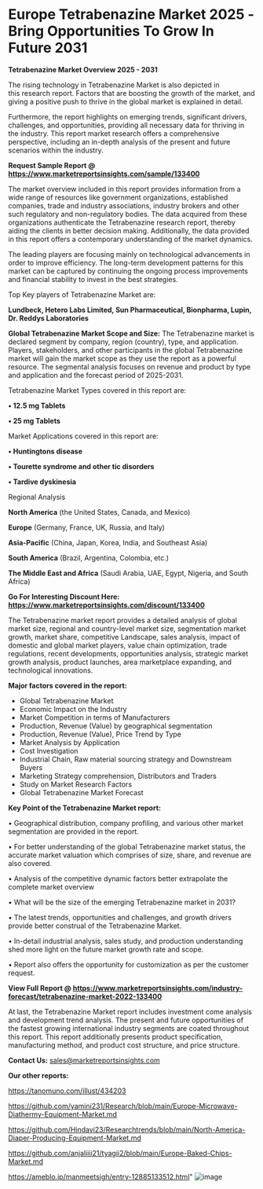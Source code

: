 # Europe Tetrabenazine Market 2025 -Bring Opportunities To Grow In Future 2031

<Strong> Tetrabenazine Market Overview 2025 - 2031</strong>

The rising technology in Tetrabenazine Market is also depicted in this research report. Factors that are boosting the growth of the market, and giving a positive push to thrive in the global market is explained in detail.

Furthermore, the report highlights on emerging trends, significant drivers, challenges, and opportunities, providing all necessary data for thriving in the industry. This report market research offers a comprehensive perspective, including an in-depth analysis of the present and future scenarios within the industry.

<strong>Request Sample Report @ <a href=https://www.marketreportsinsights.com/sample/133400>https://www.marketreportsinsights.com/sample/133400</a></strong>

The market overview included in this report provides information from a wide range of resources like government organizations, established companies, trade and industry associations, industry brokers and other such regulatory and non-regulatory bodies. The data acquired from these organizations authenticate the Tetrabenazine research report, thereby aiding the clients in better decision making. Additionally, the data provided in this report offers a contemporary understanding of the market dynamics.

The leading players are focusing mainly on technological advancements in order to improve efficiency. The long-term development patterns for this market can be captured by continuing the ongoing process improvements and financial stability to invest in the best strategies.

Top Key players of Tetrabenazine Market are:

<strong>Lundbeck, Hetero Labs Limited, Sun Pharmaceutical, Bionpharma, Lupin, Dr. Reddys Laboratories</strong>

<strong><b>Global Tetrabenazine Market Scope and Size:</b></strong>
The Tetrabenazine market is declared segment by company, region (country), type, and application. Players, stakeholders, and other participants in the global Tetrabenazine market will gain the market scope as they use the report as a powerful resource. The segmental analysis focuses on revenue and product by type and application and the forecast period of 2025-2031.

Tetrabenazine Market Types covered in this report are:

<strong>• 12.5 mg Tablets

• 25 mg Tablets</strong>

Market Applications covered in this report are:

<strong>• Huntingtons disease

• Tourette syndrome and other tic disorders

• Tardive dyskinesia</strong> 

Regional Analysis

<strong>North America</strong> (the United States, Canada, and Mexico)

<strong>Europe</strong> (Germany, France, UK, Russia, and Italy)

<strong>Asia-Pacific</strong> (China, Japan, Korea, India, and Southeast Asia)

<strong>South America</strong> (Brazil, Argentina, Colombia, etc.)

<strong>The Middle East and Africa</strong> (Saudi Arabia, UAE, Egypt, Nigeria, and South Africa)

<strong>Go For Interesting Discount Here: <a href=https://www.marketreportsinsights.com/discount/133400>https://www.marketreportsinsights.com/discount/133400</a></strong>

The Tetrabenazine market report provides a detailed analysis of global market size, regional and country-level market size, segmentation market growth, market share, competitive Landscape, sales analysis, impact of domestic and global market players, value chain optimization, trade regulations, recent developments, opportunities analysis, strategic market growth analysis, product launches, area marketplace expanding, and technological innovations.

<strong><b>Major factors covered in the report:</b></strong>
<ul>
  <li>Global Tetrabenazine Market </li>
  <li>Economic Impact on the Industry</li>
  <li>Market Competition in terms of Manufacturers</li>
  <li>Production, Revenue (Value) by geographical segmentation</li>
  <li>Production, Revenue (Value), Price Trend by Type</li>
  <li>Market Analysis by Application</li>
  <li>Cost Investigation</li>
  <li>Industrial Chain, Raw material sourcing strategy and Downstream Buyers</li>
  <li>Marketing Strategy comprehension, Distributors and Traders</li>
  <li>Study on Market Research Factors</li>
  <li>Global Tetrabenazine Market Forecast</li>
</ul>

<strong><b>Key Point of the Tetrabenazine Market report:</b></strong>

• Geographical distribution, company profiling, and various other market segmentation are provided in the report.

• For better understanding of the global Tetrabenazine market status, the accurate market valuation which comprises of size, share, and revenue are also covered.

• Analysis of the competitive dynamic factors better extrapolate the complete market overview

• What will be the size of the emerging Tetrabenazine market in 2031?

• The latest trends, opportunities and challenges, and growth drivers provide better construal of the Tetrabenazine Market.

• In-detail industrial analysis, sales study, and production understanding shed more light on the future market growth rate and scope.

• Report also offers the opportunity for customization as per the customer request.

<strong><b>View Full Report @ <a href=https://www.marketreportsinsights.com/industry-forecast/tetrabenazine-market-2022-133400>https://www.marketreportsinsights.com/industry-forecast/tetrabenazine-market-2022-133400</a></b></strong>


At last, the Tetrabenazine Market report includes investment come analysis and development trend analysis. The present and future opportunities of the fastest growing international industry segments are coated throughout this report. This report additionally presents product specification, manufacturing method, and product cost structure, and price structure.

<strong>Contact Us:</strong>
sales@marketreportsinsights.com

<strong>Our other reports:</strong>

<a href=https://tanomuno.com/illust/434203>https://tanomuno.com/illust/434203</a>

<a href=https://github.com/yamini231/Research/blob/main/Europe-Microwave-Diathermy-Equipment-Market.md>https://github.com/yamini231/Research/blob/main/Europe-Microwave-Diathermy-Equipment-Market.md</a>

<a href=https://github.com/Hindavi23/Researchtrends/blob/main/North-America-Diaper-Producing-Equipment-Market.md>https://github.com/Hindavi23/Researchtrends/blob/main/North-America-Diaper-Producing-Equipment-Market.md</a>

<a href=https://github.com/anjaliiii21/tyagii2/blob/main/Europe-Baked-Chips-Market.md>https://github.com/anjaliiii21/tyagii2/blob/main/Europe-Baked-Chips-Market.md</a>

<a href=https://ameblo.jp/manmeetsigh/entry-12885133512.html>https://ameblo.jp/manmeetsigh/entry-12885133512.html</a>"
![image](https://github.com/user-attachments/assets/0315f723-a73a-4803-8103-eb68650d6044)
